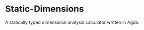 Static-Dimensions
=================

A statically typed dimensional analysis calculator written in Agda.
